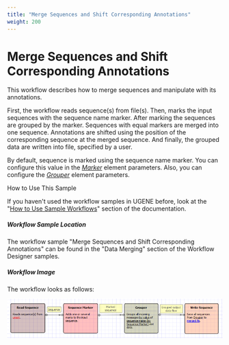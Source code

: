 ```yaml
---
title: "Merge Sequences and Shift Corresponding Annotations"
weight: 200
---
```



# Merge Sequences and Shift Corresponding Annotations

This workflow describes how to merge sequences and manipulate with its annotations.

First, the workflow reads sequence(s) from file(s). Then, marks the input sequences with the sequence name marker. After marking the sequences are grouped by the marker. Sequences with equal markers are merged into one sequence. Annotations are shifted using the position of the corresponding sequence at the merged sequence. And finally, the grouped data are written into file, specified by a user.

By default, sequence is marked using the sequence name marker. You can configure this value in the [_Marker_](../../workflow-elements/data-flow/sequence-marker-element) element parameters. Also, you can configure the [_Grouper_](../../workflow-elements/data-flow/grouper-element) element parameters.

How to Use This Sample

If you haven't used the workflow samples in UGENE before, look at the "[How to Use Sample Workflows](../../introduction/how-to-use-sample-workflows)" section of the documentation.

##### Workflow Sample Location

The workflow sample "Merge Sequences and Shift Corresponding Annotations" can be found in the "Data Merging" section of the Workflow Designer samples.

##### Workflow Image

The workflow looks as follows:


![](/images/65930293/65930294.png)
